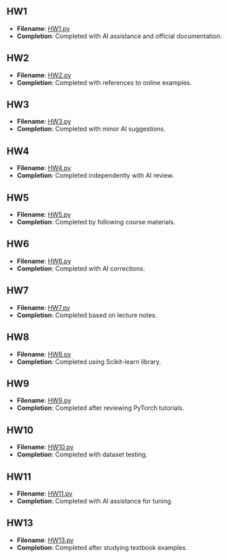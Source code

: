 ## HW1

* **Filename**: [HW1.py](https://github.com/cindycallista/_ml/blob/main/HW1.py)
* **Completion**: Completed with AI assistance and official documentation.

## HW2

* **Filename**: [HW2.py](https://github.com/cindycallista/_ml/blob/main/HW2.py)
* **Completion**: Completed with references to online examples.

## HW3

* **Filename**: [HW3.py](https://github.com/cindycallista/_ml/blob/main/HW3.jpeg)
* **Completion**: Completed with minor AI suggestions.

## HW4

* **Filename**: [HW4.py](https://github.com/cindycallista/_ml/blob/main/HW4.py)
* **Completion**: Completed independently with AI review.

## HW5

* **Filename**: [HW5.py](https://github.com/cindycallista/_ml/blob/main/HW5.jpeg)
* **Completion**: Completed by following course materials.

## HW6

* **Filename**: [HW6.py](https://github.com/cindycallista/_ml/blob/main/HW6.py)
* **Completion**: Completed with AI corrections.

## HW7

* **Filename**: [HW7.py](https://github.com/cindycallista/_ml/blob/main/HW7.py)
* **Completion**: Completed based on lecture notes.

## HW8

* **Filename**: [HW8.py](https://github.com/cindycallista/_ml/blob/main/HW8.py)
* **Completion**: Completed using Scikit-learn library.

## HW9

* **Filename**: [HW9.py](https://github.com/cindycallista/_ml/blob/main/HW9.py)
* **Completion**: Completed after reviewing PyTorch tutorials.

## HW10

* **Filename**: [HW10.py](https://github.com/cindycallista/_ml/blob/main/HW10.py)
* **Completion**: Completed with dataset testing.

## HW11

* **Filename**: [HW11.py](https://github.com/cindycallista/_ml/tree/main/HW11)
* **Completion**: Completed with AI assistance for tuning.

## HW13

* **Filename**: [HW13.py](https://github.com/cindycallista/_ml/blob/main/HW13.py)
* **Completion**: Completed after studying textbook examples.

